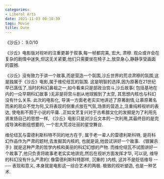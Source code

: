 ```yaml
---
categories:
- Liberal Arts
date: 2021-11-03 00:18:39
tags: Movie
title: Dune
---
```


《沙丘》： 9.0/10

<!--more-->


《沙丘》电影版对视听的注重更甚于叙事,每一帧都完美, 宏大, 肃穆. 观众或许会在复杂的剧情中迷失,但这无关紧要,他们只需要坐在椅子上,放空身心,静静享受画面的震撼.

《沙丘》没有致力于讲一个故事,而是营造一个氛围,沙丘世界的荒凉肃穆的氛围,这是独属于《沙丘》电影,属于维伦纽瓦的氛围. 这是明智的选择,因为原著在21世纪早已落伍了,当时的科幻鼻祖之一,如今看来只是部政治宫斗,沙丘故事( 包括基地在内的一众早期科幻故事 )无非是将宫斗剧从地球搬到了太空, 其思想内核也与科幻没有什么关系. 此次的电影化, 导演一方面老老实实地讲述了原著剧情,让慕原著名而来的观众不觉为何,又将表现的侧重点放在气氛,场景的营造上,注重纯粹视听的表达, 使电影不囿于小说的平庸. ,正如文艺复兴对于古希腊文化的发掘是为了利用先贤发扬自己的思想一样, 《沙丘》电影只是对沙丘文本的一次利用,其最终目的是完成导演和剧组想要的, 一个宏大荒凉壮丽的星空舞台. 

维伦纽瓦与雷德利斯科特不同的地方在于, 属于老一辈人的雷德利斯科特, 是将科幻作品作为严肃的题材,去发掘其内核的, 也就是说,他尝试讲好一个故事. 《银翼杀手》就是这种严肃的哲学内核和美丽的科幻幻想的产物. 而维伦纽瓦不试图讲好一个故事了,他只负责将故事老老实实地讲完,然后在视听方面发挥才华, 可以说, 维导的科幻没有什么严肃的( 像雷德利斯科特那样, 沉重的 )内核, 这并不是贬低维导 ----- 表现和意义, 本身就是电影这一综合艺术的两极. 极致的视听塑造, 也是一种艺术.